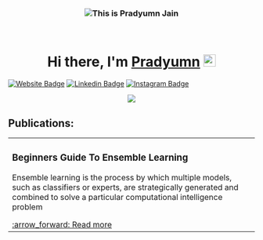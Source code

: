 <h3 align="center">
<img src="https://raw.githubusercontent.com/pradyumnjain/pradyumnjain/master/assets/cover_profile.gif" alt="This is Pradyumn Jain"/>
</h3>
<br />

<div align="center">
   <h1>Hi there, I'm <a href="https://github.com/pradyumnjain">Pradyumn</a> <img src="https://media.giphy.com/media/hvRJCLFzcasrR4ia7z/giphy.gif" width="25px"> </h1>
</div>

[![Website Badge](https://img.shields.io/badge/-pradyumn.portfolio-teal?style=flat-square&url=https://github.com/pradyumnjain)](https://github.com/pradyumnjain)
[![Linkedin Badge](https://img.shields.io/badge/-pradyumnjain-blue?style=flat-square&logo=Linkedin&logoColor=white&link=https://www.linkedin.com/in/pradyumn-jain-33b071189/)](https://www.linkedin.com/in/pradyumn-jain-33b071189/)
[![Instagram Badge](https://img.shields.io/badge/-pradyumnjain-purple?style=flat-square&logo=instagram&logoColor=white&link=https://www.instagram.com/pradyumn_25/)](https://www.instagram.com/pradyumn_25/)
<br />

<p align="center">
  <img alig src="https://github-profile-trophy.vercel.app/?username=pradyumnjain&margin-w=35&theme=nord&rank=SSS,SS,S,AAA,AA,A,B,C" />
</p>

## Publications:
<table><tr>
  <td>
    <h3>Beginners Guide To Ensemble Learning</h3>
    <p>Ensemble learning is the process by which multiple models, such as classifiers or experts, are strategically generated and combined to solve a particular computational intelligence problem</p>
    <a href="https://medium.com/@pradyumn25jain/beginners-guide-to-ensemble-learning-78f4aecae02a">:arrow_forward: Read more</a>
  </td>
</tr>
</table>

